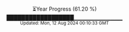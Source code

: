 <p align="center">
⏳Year Progress (61.20 %)<br>
██████████████████▁▁▁▁▁▁▁▁▁▁▁▁ <br>
<sub>Updated: Mon, 12 Aug 2024 00:10:33 GMT</sub>
</p>

